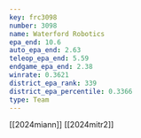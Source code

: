 ```yaml
---
key: frc3098
number: 3098
name: Waterford Robotics
epa_end: 10.6
auto_epa_end: 2.63
teleop_epa_end: 5.59
endgame_epa_end: 2.38
winrate: 0.3621
district_epa_rank: 339
district_epa_percentile: 0.3366
type: Team
---
```

[[2024miann]]
[[2024mitr2]]
